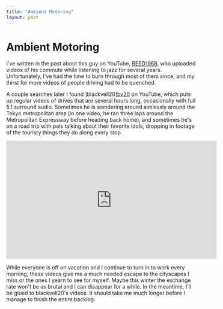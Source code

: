 ```yaml
---
title: "Ambient Motoring"
layout: post
---
```


# Ambient Motoring

I've written in the past about this guy on YouTube, [BE5D1968][post], who uploaded videos of his commute while listening to jazz for several years. Unfortunately, I've had the time to burn through most of them since, and my thirst for more videos of people driving had to be quenched.

A couple searches later I found ]blackvell20][bv20] on YouTube, which puts up regular videos of drives that are several hours long, occasionally with full 5.1 surround audio. Sometimes he is wandering around aimlessly around the Tokyo metropolitan area (in one video, he ran three laps around the Metropolitan Expressway before heading back home), and sometimes he's on a road trip with pals talking about their favorite idols, dropping in footage of the touristy things they do along every stop.

<iframe width="560" height="315" src="https://www.youtube.com/embed/j1EDNHMAP1U" frameborder="0" allowfullscreen></iframe>

While everyone is off on vacation and I continue to turn in to work every morning, these videos give me a much needed escape to the cityscapes I miss or the ones I yearn to see for myself. Maybe this winter the exchange rate won't be as brutal and I can disappear for a while. In the meantime, I'll be glued to blackvell20's videos. It should take me much longer before I manage to finish the entire backlog.

[post]: http://happymondaysystem.net/2015/12/21/be5d1968.html
[bv20]: https://www.youtube.com/channel/UC1xytMMoru1uWQ-vOCrH10A
